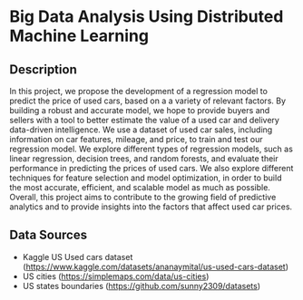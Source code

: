 # Big Data Analysis Using Distributed Machine Learning

## Description
In this project, we propose the development of a regression model to predict the price of used cars, based on a a variety of relevant factors. By building a robust and accurate model, we hope to provide buyers and sellers with a tool to better estimate the value of a used car and delivery data-driven intelligence. We use a dataset of used car sales, including information on car features, mileage, and price, to train and test our regression model. We explore different types of regression models, such as linear regression, decision trees, and random forests, and evaluate their performance in predicting the prices of used cars. We also explore different techniques for feature selection and model optimization, in order to build the most accurate, efficient, and scalable model as much as possible. Overall, this project aims to contribute to the growing field of predictive analytics and to provide insights into the factors that affect used car prices.

## Data Sources
- Kaggle US Used cars dataset (https://www.kaggle.com/datasets/ananaymital/us-used-cars-dataset)
- US cities (https://simplemaps.com/data/us-cities)
- US states boundaries (https://github.com/sunny2309/datasets)